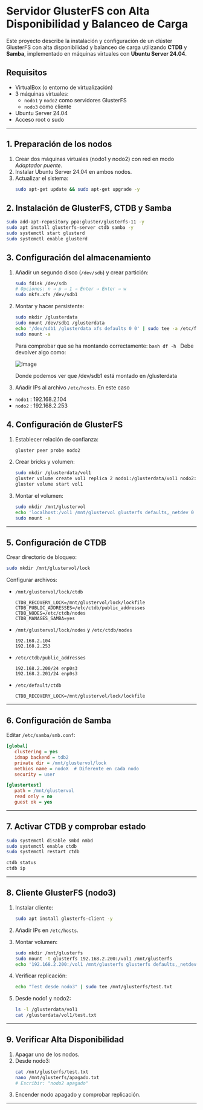 # Servidor GlusterFS con Alta Disponibilidad y Balanceo de Carga

Este proyecto describe la instalación y configuración de un clúster GlusterFS con alta disponibilidad y balanceo de carga utilizando **CTDB** y **Samba**, implementado en máquinas virtuales con **Ubuntu Server 24.04**.

## Requisitos

- VirtualBox (o entorno de virtualización)
- 3 máquinas virtuales:
  - `nodo1` y `nodo2` como servidores GlusterFS
  - `nodo3` como cliente
- Ubuntu Server 24.04
- Acceso root o sudo

---

## 1. Preparación de los nodos

1. Crear dos máquinas virtuales (nodo1 y nodo2) con red en modo *Adaptador puente*.
2. Instalar Ubuntu Server 24.04 en ambos nodos.
3. Actualizar el sistema:
   ```bash
   sudo apt-get update && sudo apt-get upgrade -y
   ```

## 2. Instalación de GlusterFS, CTDB y Samba

```bash
sudo add-apt-repository ppa:gluster/glusterfs-11 -y
sudo apt install glusterfs-server ctdb samba -y
sudo systemctl start glusterd
sudo systemctl enable glusterd
```

## 3. Configuración del almacenamiento

1. Añadir un segundo disco (`/dev/sdb`) y crear partición:
   ```bash
   sudo fdisk /dev/sdb
   # Opciones: n → p → 1 → Enter → Enter → w
   sudo mkfs.xfs /dev/sdb1
   ```

2. Montar y hacer persistente:
   ```bash
   sudo mkdir /glusterdata
   sudo mount /dev/sdb1 /glusterdata
   echo '/dev/sdb1 /glusterdata xfs defaults 0 0' | sudo tee -a /etc/fstab
   sudo mount -a
   ```
      Para comprobar que se ha montando correctamente:
         ```bash
         df -h
         ```
      Debe devolver algo como:

      ![Image](https://github.com/user-attachments/assets/feb1a892-a0d1-4855-9ec5-91f1b0bedb02)

      Donde podemos ver que /dev/sdb1 está montado en /glusterdata

3. Añadir IPs al archivo `/etc/hosts`.
  En este caso
  - `nodo1` : 192.168.2.104
  - `nodo2` : 192.168.2.253

## 4. Configuración de GlusterFS

1. Establecer relación de confianza:
   ```bash
   gluster peer probe nodo2
   ```

2. Crear bricks y volumen:
   ```bash
   sudo mkdir /glusterdata/vol1
   gluster volume create vol1 replica 2 nodo1:/glusterdata/vol1 nodo2:/glusterdata/vol1
   gluster volume start vol1
   ```

3. Montar el volumen:
   ```bash
   sudo mkdir /mnt/glustervol
   echo 'localhost:/vol1 /mnt/glustervol glusterfs defaults,_netdev 0 0' | sudo tee -a /etc/fstab
   sudo mount -a
   ```

---

## 5. Configuración de CTDB

Crear directorio de bloqueo:
```bash
sudo mkdir /mnt/glustervol/lock
```

Configurar archivos:

- `/mnt/glustervol/lock/ctdb`
  ```
  CTDB_RECOVERY_LOCK=/mnt/glustervol/lock/lockfile
  CTDB_PUBLIC_ADDRESSES=/etc/ctdb/public_addresses
  CTDB_NODES=/etc/ctdb/nodes
  CTDB_MANAGES_SAMBA=yes
  ```

- `/mnt/glustervol/lock/nodes` y `/etc/ctdb/nodes`
  ```
  192.168.2.104
  192.168.2.253
  ```

- `/etc/ctdb/public_addresses`
  ```
  192.168.2.200/24 enp0s3
  192.168.2.201/24 enp0s3
  ```

- `/etc/default/ctdb`
  ```
  CTDB_RECOVERY_LOCK=/mnt/glustervol/lock/lockfile
  ```

---

## 6. Configuración de Samba

Editar `/etc/samba/smb.conf`:

```ini
[global]
   clustering = yes
   idmap backend = tdb2
   private dir = /mnt/glustervol/lock
   netbios name = nodoX  # Diferente en cada nodo
   security = user

[glustertest]
   path = /mnt/glustervol
   read only = no
   guest ok = yes
```

---

## 7. Activar CTDB y comprobar estado

```bash
sudo systemctl disable smbd nmbd
sudo systemctl enable ctdb
sudo systemctl restart ctdb

ctdb status
ctdb ip
```

---

## 8. Cliente GlusterFS (nodo3)

1. Instalar cliente:
   ```bash
   sudo apt install glusterfs-client -y
   ```

2. Añadir IPs en `/etc/hosts`.

3. Montar volumen:
   ```bash
   sudo mkdir /mnt/glusterfs
   sudo mount -t glusterfs 192.168.2.200:/vol1 /mnt/glusterfs
   echo '192.168.2.200:/vol1 /mnt/glusterfs glusterfs defaults,_netdev 0 0' | sudo tee -a /etc/fstab
   ```

4. Verificar replicación:
   ```bash
   echo "Test desde nodo3" | sudo tee /mnt/glusterfs/test.txt
   ```

5. Desde nodo1 y nodo2:
   ```bash
   ls -l /glusterdata/vol1
   cat /glusterdata/vol1/test.txt
   ```

---

## 9. Verificar Alta Disponibilidad

1. Apagar uno de los nodos.
2. Desde nodo3:
   ```bash
   cat /mnt/glusterfs/test.txt
   nano /mnt/glusterfs/apagado.txt
   # Escribir: "nodo2 apagado"
   ```
3. Encender nodo apagado y comprobar replicación.

---
